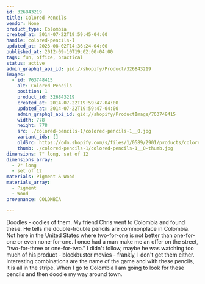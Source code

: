 ```yaml
---
id: 326843219
title: Colored Pencils
vendor: None
product_type: Colombia
created_at: 2014-07-22T19:59:45-04:00
handle: colored-pencils-1
updated_at: 2023-08-02T14:36:24-04:00
published_at: 2012-09-10T19:02:00-04:00
tags: fun, office, practical
status: active
admin_graphql_api_id: gid://shopify/Product/326843219
images:
  - id: 763748415
    alt: Colored Pencils
    position: 1
    product_id: 326843219
    created_at: 2014-07-22T19:59:47-04:00
    updated_at: 2014-07-22T19:59:47-04:00
    admin_graphql_api_id: gid://shopify/ProductImage/763748415
    width: 778
    height: 778
    src: ./colored-pencils-1/colored-pencils-1__0.jpg
    variant_ids: []
    oldSrc: https://cdn.shopify.com/s/files/1/0589/2901/products/colored_pencils_2.jpeg?v=1406073587
    thumb: ./colored-pencils-1/colored-pencils-1__0-thumb.jpg
dimensions: 7" long, set of 12
dimensions_array:
  - 7" long
  - set of 12
materials: Pigment & Wood
materials_array:
  - Pigment
  - Wood
provenance: COLOMBIA

---
```


Doodles - oodles of them. My friend Chris went to Colombia and found these. He tells me double-trouble pencils are commonplace in Colombia. Not here in the United States where two-for-one is not better than one-for-one or even none-for-one. I once had a man make me an offer on the street, "two-for-three or one-for-two." I didn't follow, maybe he was watching too much of his product - blockbuster movies - frankly, I don't get them either. Interesting combinations are the name of the game and with these pencils, it is all in the stripe. When I go to Colombia I am going to look for these pencils and then doodle my way around town.